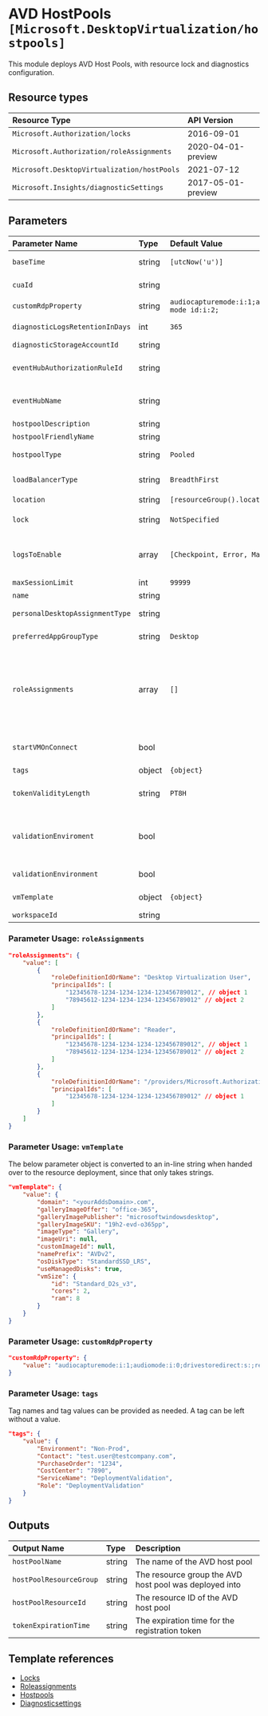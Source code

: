 # AVD HostPools `[Microsoft.DesktopVirtualization/hostpools]`

This module deploys AVD Host Pools, with resource lock and diagnostics configuration.

## Resource types

| Resource Type | API Version |
| :-- | :-- |
| `Microsoft.Authorization/locks` | 2016-09-01 |
| `Microsoft.Authorization/roleAssignments` | 2020-04-01-preview |
| `Microsoft.DesktopVirtualization/hostPools` | 2021-07-12 |
| `Microsoft.Insights/diagnosticSettings` | 2017-05-01-preview |

## Parameters

| Parameter Name | Type | Default Value | Possible Values | Description |
| :-- | :-- | :-- | :-- | :-- |
| `baseTime` | string | `[utcNow('u')]` |  | Generated. Do not provide a value! This date value is used to generate a registration token. |
| `cuaId` | string |  |  | Optional. Customer Usage Attribution ID (GUID). This GUID must be previously registered |
| `customRdpProperty` | string | `audiocapturemode:i:1;audiomode:i:0;drivestoredirect:s:;redirectclipboard:i:1;redirectcomports:i:1;redirectprinters:i:1;redirectsmartcards:i:1;screen mode id:i:2;` |  | Optional. Host Pool RDP properties |
| `diagnosticLogsRetentionInDays` | int | `365` |  | Optional. Specifies the number of days that logs will be kept for; a value of 0 will retain data indefinitely. |
| `diagnosticStorageAccountId` | string |  |  | Optional. Resource ID of the diagnostic storage account. |
| `eventHubAuthorizationRuleId` | string |  |  | Optional. Resource ID of the event hub authorization rule for the Event Hubs namespace in which the event hub should be created or streamed to. |
| `eventHubName` | string |  |  | Optional. Name of the event hub within the namespace to which logs are streamed. Without this, an event hub is created for each log category. |
| `hostpoolDescription` | string |  |  | Optional. The description of the Host Pool to be created. |
| `hostpoolFriendlyName` | string |  |  | Optional. The friendly name of the Host Pool to be created. |
| `hostpoolType` | string | `Pooled` | `[Personal, Pooled]` | Optional. Set this parameter to Personal if you would like to enable Persistent Desktop experience. Defaults to Pooled. |
| `loadBalancerType` | string | `BreadthFirst` | `[BreadthFirst, DepthFirst, Persistent]` | Optional. Type of load balancer algorithm. |
| `location` | string | `[resourceGroup().location]` |  | Optional. Location for all resources. |
| `lock` | string | `NotSpecified` | `[CanNotDelete, NotSpecified, ReadOnly]` | Optional. Specify the type of lock. |
| `logsToEnable` | array | `[Checkpoint, Error, Management, Connection, HostRegistration, AgentHealthStatus]` | `[Checkpoint, Error, Management, Connection, HostRegistration, AgentHealthStatus]` | Optional. The name of logs that will be streamed. |
| `maxSessionLimit` | int | `99999` |  | Optional. Maximum number of sessions. |
| `name` | string |  |  | Required. Name of the Host Pool |
| `personalDesktopAssignmentType` | string |  | `[Automatic, Direct, ]` | Optional. Set the type of assignment for a Personal Host Pool type |
| `preferredAppGroupType` | string | `Desktop` | `[Desktop, None, RailApplications]` | Optional. The type of preferred application group type, default to Desktop Application Group |
| `roleAssignments` | array | `[]` |  | Optional. Array of role assignment objects that contain the 'roleDefinitionIdOrName' and 'principalIds' to define RBAC role assignments on this resource. In the roleDefinitionIdOrName attribute, you can provide either the display name of the role definition, or it's fully qualified ID in the following format: '/providers/Microsoft.Authorization/roleDefinitions/c2f4ef07-c644-48eb-af81-4b1b4947fb11' |
| `startVMOnConnect` | bool |  |  | Optional. Enable Start VM on connect to allow users to start the virtual machine from a deallocated state. Important: Custom RBAC role required to power manage VMs. |
| `tags` | object | `{object}` |  | Optional. Tags of the resource. |
| `tokenValidityLength` | string | `PT8H` |  | Optional. Host Pool token validity length. Usage: 'PT8H' - valid for 8 hours; 'P5D' - valid for 5 days; 'P1Y' - valid for 1 year. When not provided, the token will be valid for 8 hours. |
| `validationEnviroment` | bool |  |  | Optional. Whether to use validation enviroment. When set to true, the Host Pool will be deployed in a validation 'ring' (environment) that receives all the new features (might be less stable). Ddefaults to false that stands for the stable, production-ready environment. |
| `validationEnvironment` | bool |  |  | Optional. Validation host pool allows you to test service changes before they are deployed to production. |
| `vmTemplate` | object | `{object}` |  | Optional. The necessary information for adding more VMs to this Host Pool. |
| `workspaceId` | string |  |  | Optional. Resource ID of log analytics. |

### Parameter Usage: `roleAssignments`

```json
"roleAssignments": {
    "value": [
        {
            "roleDefinitionIdOrName": "Desktop Virtualization User",
            "principalIds": [
                "12345678-1234-1234-1234-123456789012", // object 1
                "78945612-1234-1234-1234-123456789012" // object 2
            ]
        },
        {
            "roleDefinitionIdOrName": "Reader",
            "principalIds": [
                "12345678-1234-1234-1234-123456789012", // object 1
                "78945612-1234-1234-1234-123456789012" // object 2
            ]
        },
        {
            "roleDefinitionIdOrName": "/providers/Microsoft.Authorization/roleDefinitions/c2f4ef07-c644-48eb-af81-4b1b4947fb11",
            "principalIds": [
                "12345678-1234-1234-1234-123456789012" // object 1
            ]
        }
    ]
}
```

### Parameter Usage: `vmTemplate`

The below parameter object is converted to an in-line string when handed over to the resource deployment, since that only takes strings.

```json
"vmTemplate": {
    "value": {
        "domain": "<yourAddsDomain>.com",
        "galleryImageOffer": "office-365",
        "galleryImagePublisher": "microsoftwindowsdesktop",
        "galleryImageSKU": "19h2-evd-o365pp",
        "imageType": "Gallery",
        "imageUri": null,
        "customImageId": null,
        "namePrefix": "AVDv2",
        "osDiskType": "StandardSSD_LRS",
        "useManagedDisks": true,
        "vmSize": {
            "id": "Standard_D2s_v3",
            "cores": 2,
            "ram": 8
        }
    }
}
```

### Parameter Usage: `customRdpProperty`

```json
"customRdpProperty": {
    "value": "audiocapturemode:i:1;audiomode:i:0;drivestoredirect:s:;redirectclipboard:i:1;redirectcomports:i:1;redirectprinters:i:1;redirectsmartcards:i:1;screen mode ID:i:2;"
}
```

### Parameter Usage: `tags`

Tag names and tag values can be provided as needed. A tag can be left without a value.

```json
"tags": {
    "value": {
        "Environment": "Non-Prod",
        "Contact": "test.user@testcompany.com",
        "PurchaseOrder": "1234",
        "CostCenter": "7890",
        "ServiceName": "DeploymentValidation",
        "Role": "DeploymentValidation"
    }
}
```

## Outputs

| Output Name | Type | Description |
| :-- | :-- | :-- |
| `hostPoolName` | string | The name of the AVD host pool |
| `hostPoolResourceGroup` | string | The resource group the AVD host pool was deployed into |
| `hostPoolResourceId` | string | The resource ID of the AVD host pool |
| `tokenExpirationTime` | string | The expiration time for the registration token |

## Template references

- [Locks](https://docs.microsoft.com/en-us/azure/templates/Microsoft.Authorization/2016-09-01/locks)
- [Roleassignments](https://docs.microsoft.com/en-us/azure/templates/Microsoft.Authorization/2020-04-01-preview/roleAssignments)
- [Hostpools](https://docs.microsoft.com/en-us/azure/templates/Microsoft.DesktopVirtualization/2021-07-12/hostPools)
- [Diagnosticsettings](https://docs.microsoft.com/en-us/azure/templates/Microsoft.Insights/2017-05-01-preview/diagnosticSettings)
